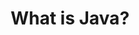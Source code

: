 ---
id: what-is-java
title: What is Java?
sidebar_label: What is Java?
sidebar_position: 1
tags: [java, what-is-java, introduction-to-java]
description: In this tutorial, you will learn about Java programming language, what it is, its features, and its applications.
---
